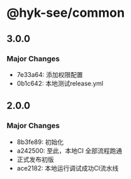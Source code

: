 # @hyk-see/common

## 3.0.0

### Major Changes

- 7e33a64: 添加权限配置
- 0b1c642: 本地测试release.yml

## 2.0.0

### Major Changes

- 8b3fe89: 初始化
- a242500: 至此，本地CI 全部流程跑通
- 正式发布初版
- ace2182: 本地运行调试成功CI流水线
